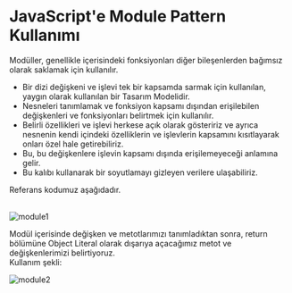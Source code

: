 <h1>JavaScript'e Module Pattern Kullanımı</h1>
Modüller, genellikle içerisindeki fonksiyonları diğer bileşenlerden bağımsız olarak saklamak için kullanılır.<br> 
<ul>
  <li>Bir dizi değişkeni ve işlevi tek bir kapsamda sarmak için kullanılan, yaygın olarak kullanılan bir Tasarım Modelidir. </li>
  <li>Nesneleri tanımlamak ve fonksiyon kapsamı dışından erişilebilen değişkenleri ve fonksiyonları belirtmek için kullanılır. </li>
  <li>Belirli özellikleri ve işlevi herkese açık olarak gösteririz ve ayrıca nesnenin kendi içindeki özelliklerin ve işlevlerin kapsamını kısıtlayarak onları özel hale getirebiliriz. </li>
  <li>Bu, bu değişkenlere işlevin kapsamı dışında erişilemeyeceği anlamına gelir. </li>
  <li>Bu kalıbı kullanarak bir soyutlamayı gizleyen verilere ulaşabiliriz. </li>
</ul>





Referans kodumuz aşağıdadır.<br><br>

![module1](https://user-images.githubusercontent.com/48285856/151809245-b0f13ac0-ccff-433d-9520-ff8c24678128.png)


Modül içerisinde değişken ve metotlarımızı tanımladıktan sonra, return bölümüne Object Literal olarak dışarıya açacağımız metot ve değişkenlerimizi belirtiyoruz.<br>
Kullanım şekli:<br>

![module2](https://user-images.githubusercontent.com/48285856/151809549-e1aafb9c-3e2d-44f8-b471-b27856294634.png)

